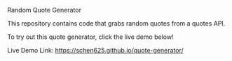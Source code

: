 Random Quote Generator 

This repository contains code that grabs random quotes from a quotes API.

To try out this quote generator, click the live demo below!

Live Demo Link: https://schen625.github.io/quote-generator/
